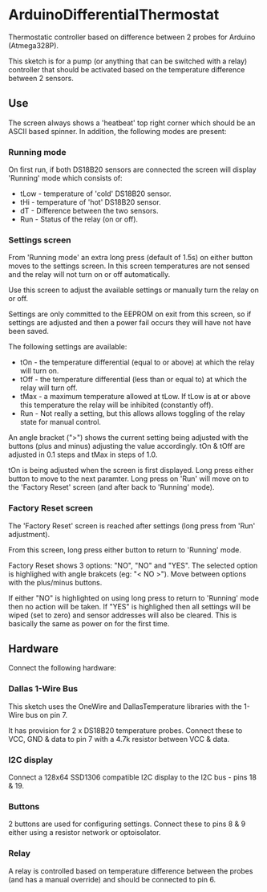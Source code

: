 # ArduinoDifferentialThermostat

Thermostatic controller based on difference between 2 probes for Arduino (Atmega328P).

This sketch is for a pump (or anything that can be switched with a relay) controller that should be activated based on the temperature difference between 2 sensors.

## Use

The screen always shows a 'heatbeat' top right corner which should be an ASCII based spinner. In addition, the following modes are present:

### Running mode

On first run, if both DS18B20 sensors are connected the screen will display 'Running' mode which consists of:

- tLow - temperature of 'cold' DS18B20 sensor.
- tHi - temperature of 'hot' DS18B20 sensor.
- dT - Difference between the two sensors.
- Run - Status of the relay (on or off).

### Settings screen

From 'Running mode' an extra long press (default of 1.5s) on either button moves to the settings screen. In this screen temperatures are not sensed and the relay will not turn on or off automatically.

Use this screen to adjust the available settings or manually turn the relay on or off.

Settings are only committed to the EEPROM on exit from this screen, so if settings are adjusted and then a power fail occurs they will have not have been saved.

The following settings are available:

- tOn - the temperature differential (equal to or above) at which the relay will turn on.
- tOff - the temperature differential (less than or equal to) at which the relay will turn off.
- tMax - a maximum temperature allowed at tLow. If tLow is at or above this temperature the relay will be inhibited (constantly off).
- Run - Not really a setting, but this allows allows toggling of the relay state for manual control.

An angle bracket (">") shows the current setting being adjusted with the buttons (plus and minus) adjusting the value accordingly. tOn & tOff are adjusted in 0.1 steps and tMax in steps of 1.0.

tOn is being adjusted when the screen is first displayed. Long press either button to move to the next paramter. Long press on 'Run' will move on to the 'Factory Reset' screen (and after back to 'Running' mode).

### Factory Reset screen

The 'Factory Reset' screen is reached after settings (long press from 'Run' adjustment).

From this screen, long press either button to return to 'Running' mode.

Factory Reset shows 3 options: "NO", "NO" and "YES". The selected option is highlighed with angle brakcets (eg: "< NO >"). Move between options with the plus/minus buttons.

If either "NO" is highlighted on using long press to return to 'Running' mode then no action will be taken. If "YES" is highlighed then all settings will be wiped (set to zero) and sensor addresses will also be cleared. This is basically the same as power on for the first time.

## Hardware

Connect the following hardware:

### Dallas 1-Wire Bus

This sketch uses the OneWire and DallasTemperature libraries with the 1-Wire bus on pin 7.

It has provision for 2 x DS18B20 temperature probes. Connect these to VCC, GND & data to pin 7 with a 4.7k resistor between VCC & data.

### I2C display

Connect a 128x64 SSD1306 compatible I2C display to the I2C bus - pins 18 & 19.

### Buttons

2 buttons are used for configuring settings. Connect these to pins 8 & 9 either using a resistor network or optoisolator.

### Relay

A relay is controlled based on temperature difference between the probes (and has a manual override) and should be connected to pin 6.
